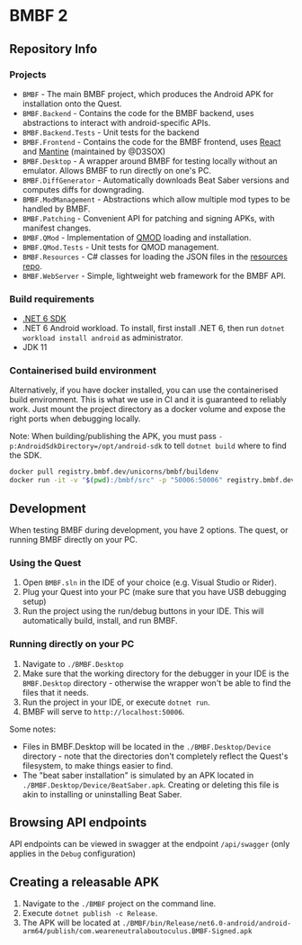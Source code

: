 ﻿# BMBF 2

## Repository Info

### Projects

- `BMBF` - The main BMBF project, which produces the Android APK for installation onto the Quest.
- `BMBF.Backend` - Contains the code for the BMBF backend, uses abstractions to interact with android-specific APIs.
- `BMBF.Backend.Tests` - Unit tests for the backend
- `BMBF.Frontend` - Contains the code for the BMBF frontend, uses [React](https://reactjs.org) and [Mantine](https://mantine.dev) (maintained by @D3SOX)
- `BMBF.Desktop` - A wrapper around BMBF for testing locally without an emulator. Allows BMBF to run directly on one's PC.
- `BMBF.DiffGenerator` - Automatically downloads Beat Saber versions and computes diffs for downgrading.
- `BMBF.ModManagement` - Abstractions which allow multiple mod types to be handled by BMBF.
- `BMBF.Patching` - Convenient API for patching and signing APKs, with manifest changes.
- `BMBF.QMod` - Implementation of [QMOD](https://github.com/Lauriethefish/QuestPatcher.QMod) loading and installation.
- `BMBF.QMod.Tests` - Unit tests for QMOD management.
- `BMBF.Resources` - C# classes for loading the JSON files in the [resources repo](https://github.com/BMBF/resources).
- `BMBF.WebServer` - Simple, lightweight web framework for the BMBF API.

### Build requirements

- [.NET 6 SDK](https://dotnet.microsoft.com/en-us/download/dotnet/6.0)
- .NET 6 Android workload. To install, first install .NET 6, then run `dotnet workload install android` as administrator.
- JDK 11

### Containerised build environment

Alternatively, if you have docker installed, you can use the containerised build environment. This is what we use in CI and it is guaranteed to reliably work.
Just mount the project directory as a docker volume and expose the right ports when debugging locally.

Note: When building/publishing the APK, you must pass `-p:AndroidSdkDirectory=/opt/android-sdk` to tell `dotnet build` where to find the SDK.

```sh
docker pull registry.bmbf.dev/unicorns/bmbf/buildenv
docker run -it -v "$(pwd):/bmbf/src" -p "50006:50006" registry.bmbf.dev/unicorns/bmbf/buildenv
```

## Development

When testing BMBF during development, you have 2 options. The quest, or running BMBF directly on your PC.

### Using the Quest

1. Open `BMBF.sln` in the IDE of your choice (e.g. Visual Studio or Rider).
2. Plug your Quest into your PC (make sure that you have USB debugging setup)
3. Run the project using the run/debug buttons in your IDE. This will automatically build, install, and run BMBF.

### Running directly on your PC

1. Navigate to `./BMBF.Desktop`
2. Make sure that the working directory for the debugger in your IDE is the `BMBF.Desktop` directory - otherwise the wrapper won't be able to find the files that it needs.
3. Run the project in your IDE, or execute `dotnet run`.
4. BMBF will serve to `http://localhost:50006`.

Some notes:

- Files in BMBF.Desktop will be located in the `./BMBF.Desktop/Device` directory - note that the directories don't completely reflect the Quest's filesystem, to make things easier to find.
- The "beat saber installation" is simulated by an APK located in `./BMBF.Desktop/Device/BeatSaber.apk`. Creating or deleting this file is akin to installing or uninstalling Beat Saber.

## Browsing API endpoints

API endpoints can be viewed in swagger at the endpoint `/api/swagger` (only applies in the `Debug` configuration)

## Creating a releasable APK

1. Navigate to the `./BMBF` project on the command line.
2. Execute `dotnet publish -c Release`.
3. The APK will be located at `./BMBF/bin/Release/net6.0-android/android-arm64/publish/com.weareneutralaboutoculus.BMBF-Signed.apk`
